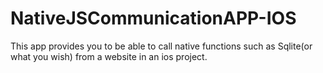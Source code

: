 # NativeJSCommunicationAPP-IOS
This app provides you to be able to call native functions such as Sqlite(or what you wish) from a website in an ios project.
